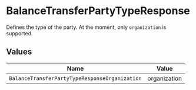 # BalanceTransferPartyTypeResponse

Defines the type of the party. At the moment, only `organization` is supported.


## Values

| Name                                           | Value                                          |
| ---------------------------------------------- | ---------------------------------------------- |
| `BalanceTransferPartyTypeResponseOrganization` | organization                                   |
